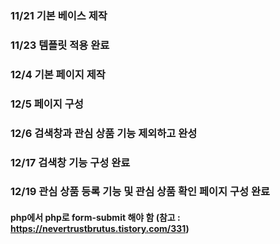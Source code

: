 ### 11/21 기본 베이스 제작
### 11/23 템플릿 적용 완료
### 12/4 기본 페이지 제작
### 12/5 페이지 구성
### 12/6 검색창과 관심 상품 기능 제외하고 완성
### 12/17 검색창 기능 구성 완료
### 12/19 관심 상품 등록 기능 및 관심 상품 확인 페이지 구성 완료
#### php에서 php로 form-submit 해야 함 (참고 : https://nevertrustbrutus.tistory.com/331)